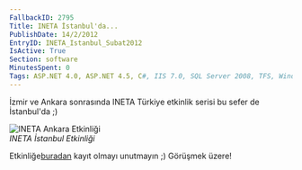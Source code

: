 ```yaml
---
FallbackID: 2795
Title: INETA İstanbul'da...
PublishDate: 14/2/2012
EntryID: INETA_Istanbul_Subat2012
IsActive: True
Section: software
MinutesSpent: 0
Tags: ASP.NET 4.0, ASP.NET 4.5, C#, IIS 7.0, SQL Server 2008, TFS, Windows Azure, Windows Phone, Windows Phone 7.5, XNA
---
```

İzmir ve Ankara sonrasında INETA Türkiye etkinlik serisi bu sefer de
İstanbul'da ;)

![INETA Ankara
Etkinliği](media/INETA_Istanbul_Subat2012/ineta_istanbul_2012.jpg)\
*INETA İstanbul Etkinliği*

Etkinliğe[buradan](http://www.inetatr.org/oforms/yazilimcilar-istanbul-da-bulusuyor)
kayıt olmayı unutmayın ;) Görüşmek üzere!


